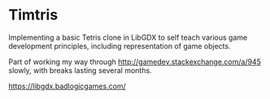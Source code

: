 # Timtris

Implementing a basic Tetris clone in LibGDX to self teach various game development principles, including representation of game objects.

Part of working my way through http://gamedev.stackexchange.com/a/945 slowly, with breaks lasting several months.

https://libgdx.badlogicgames.com/

